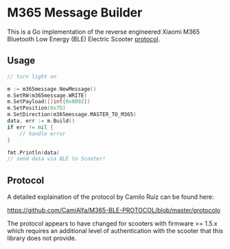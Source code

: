 # M365 Message Builder

This is a Go implementation of the reverse engineered Xiaomi M365 Bluetooth Low Energy (BLE) Electric Scooter [protocol](https://github.com/CamiAlfa/M365-BLE-PROTOCOL).

## Usage

```go
// turn light on

m := m365message.NewMessage()
m.SetRW(m365message.WRITE)
m.SetPayload([]int{0x0002})
m.SetPosition(0x7D)
m.SetDirection(m365message.MASTER_TO_M365)
data, err := m.Build()
if err != nil {
    // handle error
}

fmt.Println(data)
// send data via BLE to Scooter!

```

## Protocol

A detailed explaination of the protocol by Camilo Ruiz can be found here:

https://github.com/CamiAlfa/M365-BLE-PROTOCOL/blob/master/protocolo

The protocol appears to have changed for scooters with firmware >= 1.5.x which requires an additional level of authentication with the scooter that this library does not provide.